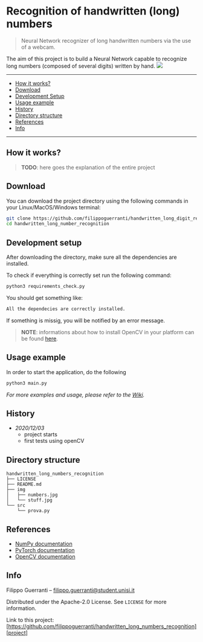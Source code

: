 # Recognition of handwritten (long) numbers
> Neural Network recognizer of long handwritten numbers via the use of a webcam.

The aim of this project is to build a Neural Network capable to recognize long numbers (composed of several digits) written by hand. 
![](header.png)

---
* [How it works?](#how-it-works?)
* [Download](#download)
* [Development Setup](#development-setup)
* [Usage example](#usage-example)
* [History](#history)
* [Directory structure](#directory-structure)
* [References](#references)
* [Info](#info)

---

## How it works?

> **TODO**: here goes the explanation of the entire project 

## Download

You can download the project directory using the following commands in your Linux/MacOS/Windows terminal:

```sh
git clone https://github.com/filippoguerranti/handwritten_long_digit_recognition.git
cd handwritten_long_number_recognition
```

## Development setup

After downloading the directory, make sure all the dependencies are installed.

To check if everything is correctly set run the following command:

```sh
python3 requirements_check.py
```

You should get something like:

```sh
All the dependecies are correctly installed.
```

If something is missig, you will be notified by an error message.

> **NOTE**: informations about how to install OpenCV in your platform can be found [here][opencv-installation].

## Usage example

In order to start the application, do the following

```sh
python3 main.py
```

_For more examples and usage, please refer to the [Wiki][wiki]._


## History

* _2020/12/03_
   * project starts
   * first tests using openCV
   
   
## Directory structure

```
handwritten_long_numbers_recognition
├── LICENSE
├── README.md
├── img
│   ├── numbers.jpg
│   └── stuff.jpg
└── src
    └── prova.py
```
  
## References

* [NumPy documentation][numpy]
* [PyTorch documentation][torch]
* [OpenCV documentation][opencv]


## Info

Filippo Guerranti – filippo.guerranti@student.unisi.it

Distributed under the Apache-2.0 License. See ``LICENSE`` for more information.

Link to this project: [https://github.com/filippoguerranti/handwritten_long_numbers_recognition][project]


<!-- Markdown link & img dfn's -->
[wiki]: https://github.com/filippoguerranti/handwritten_long_digit_recognition/wiki
[numpy]: https://numpy.org/doc/stable/
[torch]: https://pytorch.org/docs/stable/index.html
[opencv]: https://docs.opencv.org/master/index.html
[opencv-installation]: https://docs.opencv.org/master/df/d65/tutorial_table_of_content_introduction.html
[project]: https://github.com/filippoguerranti/handwritten_long_numbers_recognition
